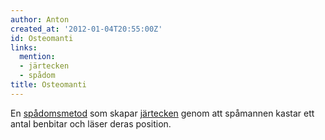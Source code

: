 ```yaml
---
author: Anton
created_at: '2012-01-04T20:55:00Z'
id: Osteomanti
links:
  mention:
  - järtecken
  - spådom
title: Osteomanti
---
```


En [spådomsmetod] som skapar [järtecken] genom att spåmannen kastar ett antal benbitar och läser
deras position.

  [spådomsmetod]: spådom
  [järtecken]: järtecken
